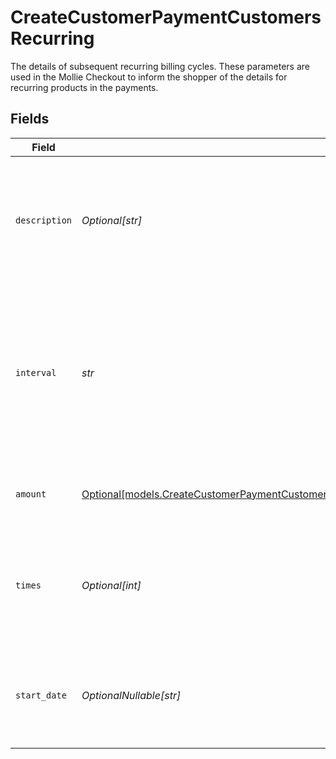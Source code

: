 # CreateCustomerPaymentCustomersRecurring

The details of subsequent recurring billing cycles. These parameters are used in the Mollie Checkout to inform the shopper of the details for recurring products in the payments.


## Fields

| Field                                                                                                                                                                                                | Type                                                                                                                                                                                                 | Required                                                                                                                                                                                             | Description                                                                                                                                                                                          | Example                                                                                                                                                                                              |
| ---------------------------------------------------------------------------------------------------------------------------------------------------------------------------------------------------- | ---------------------------------------------------------------------------------------------------------------------------------------------------------------------------------------------------- | ---------------------------------------------------------------------------------------------------------------------------------------------------------------------------------------------------- | ---------------------------------------------------------------------------------------------------------------------------------------------------------------------------------------------------- | ---------------------------------------------------------------------------------------------------------------------------------------------------------------------------------------------------- |
| `description`                                                                                                                                                                                        | *Optional[str]*                                                                                                                                                                                      | :heavy_minus_sign:                                                                                                                                                                                   | A description of the recurring item. If not present, the main description of the item will be used.                                                                                                  | Gym subscription                                                                                                                                                                                     |
| `interval`                                                                                                                                                                                           | *str*                                                                                                                                                                                                | :heavy_check_mark:                                                                                                                                                                                   | Cadence unit of the recurring item. For example: `12 months`, `52 weeks` or `365 days`.<br/><br/>Possible values: `... months` `... weeks` `... days`                                                | 12 months                                                                                                                                                                                            |
| `amount`                                                                                                                                                                                             | [Optional[models.CreateCustomerPaymentCustomersResponse201ApplicationHalPlusJSONResponseBodyAmount]](../models/createcustomerpaymentcustomersresponse201applicationhalplusjsonresponsebodyamount.md) | :heavy_minus_sign:                                                                                                                                                                                   | Total amount and currency of the recurring item.                                                                                                                                                     |                                                                                                                                                                                                      |
| `times`                                                                                                                                                                                              | *Optional[int]*                                                                                                                                                                                      | :heavy_minus_sign:                                                                                                                                                                                   | Total number of charges for the subscription to complete. Leave empty for ongoing subscription.                                                                                                      | 1                                                                                                                                                                                                    |
| `start_date`                                                                                                                                                                                         | *OptionalNullable[str]*                                                                                                                                                                              | :heavy_minus_sign:                                                                                                                                                                                   | The start date of the subscription if it does not start right away (format `YYYY-MM-DD`)                                                                                                             | 2024-12-12                                                                                                                                                                                           |